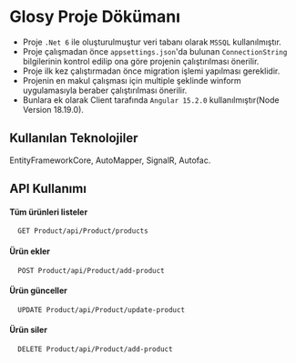 
# Glosy Proje Dökümanı

- Proje `.Net 6` ile oluşturulmuştur veri tabanı olarak `MSSQL` kullanılmıştır.
- Proje çalışmadan önce `appsettings.json`'da bulunan `ConnectionString` bilgilerinin kontrol edilip ona göre projenin çalıştırılması önerilir.
- Proje ilk kez çalıştırmadan önce migration işlemi yapılması gereklidir.
- Projenin en makul çalışması için multiple şeklinde winform uygulamasıyla beraber çalıştırılması önerilir.
- Bunlara ek olarak Client tarafında `Angular 15.2.0` kullanılmıştır(Node Version 18.19.0).


## Kullanılan Teknolojiler

  EntityFrameworkCore, AutoMapper, SignalR, Autofac.

  
## API Kullanımı

#### Tüm ürünleri listeler

```https
  GET Product/api/Product/products
```

#### Ürün ekler

```https
  POST Product/api/Product/add-product
```

#### Ürün günceller

```https
  UPDATE Product/api/Product/update-product
```

#### Ürün siler

```https
  DELETE Product/api/Product/add-product
```





  
